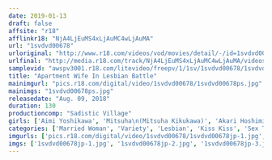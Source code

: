```yaml
---
date: 2019-01-13
draft: false
affsite: "r18"
afflinkr18: "NjA4LjEuMS4xLjAuMC4wLjAuMA"
url: "1svdvd00678"
urloriginal: "http://www.r18.com/videos/vod/movies/detail/-/id=1svdvd00678"
urlfinal: "http://media.r18.com/track/NjA4LjEuMS4xLjAuMC4wLjAuMA/videos/vod/movies/detail/-/id=1svdvd00678"
samplevid: "awspv3001.r18.com/litevideo/freepv/1/1sv/1svdvd00678/1svdvd00678_dmb_w.mp4"
title: "Apartment Wife In Lesbian Battle"
mainimgurl: "pics.r18.com/digital/video/1svdvd00678/1svdvd00678ps.jpg"
mainimgs: "1svdvd00678ps.jpg"
releasedate: "Aug. 09, 2018"
duration: 130
productioncomp: "Sadistic Village"
girls: ['Aimi Yoshikawa', 'Mitsuha\n(Mitsuha Kikukawa)', 'Akari Hoshimiya', 'Sena Asami']
categories: ['Married Woman', 'Variety', 'Lesbian', 'Kiss Kiss', 'Sex Toys', 'Hi-Def']
imgurls: ['pics.r18.com/digital/video/1svdvd00678/1svdvd00678jp-1.jpg', 'pics.r18.com/digital/video/1svdvd00678/1svdvd00678jp-2.jpg', 'pics.r18.com/digital/video/1svdvd00678/1svdvd00678jp-3.jpg', 'pics.r18.com/digital/video/1svdvd00678/1svdvd00678jp-4.jpg', 'pics.r18.com/digital/video/1svdvd00678/1svdvd00678jp-5.jpg', 'pics.r18.com/digital/video/1svdvd00678/1svdvd00678jp-6.jpg', 'pics.r18.com/digital/video/1svdvd00678/1svdvd00678jp-7.jpg', 'pics.r18.com/digital/video/1svdvd00678/1svdvd00678jp-8.jpg', 'pics.r18.com/digital/video/1svdvd00678/1svdvd00678jp-9.jpg', 'pics.r18.com/digital/video/1svdvd00678/1svdvd00678jp-10.jpg', 'pics.r18.com/digital/video/1svdvd00678/1svdvd00678jp-11.jpg', 'pics.r18.com/digital/video/1svdvd00678/1svdvd00678jp-12.jpg', 'pics.r18.com/digital/video/1svdvd00678/1svdvd00678jp-13.jpg', 'pics.r18.com/digital/video/1svdvd00678/1svdvd00678jp-14.jpg', 'pics.r18.com/digital/video/1svdvd00678/1svdvd00678jp-15.jpg', 'pics.r18.com/digital/video/1svdvd00678/1svdvd00678jp-16.jpg', 'pics.r18.com/digital/video/1svdvd00678/1svdvd00678jp-17.jpg', 'pics.r18.com/digital/video/1svdvd00678/1svdvd00678jp-18.jpg', 'pics.r18.com/digital/video/1svdvd00678/1svdvd00678jp-19.jpg', 'pics.r18.com/digital/video/1svdvd00678/1svdvd00678jp-20.jpg']
imgs: ['1svdvd00678jp-1.jpg', '1svdvd00678jp-2.jpg', '1svdvd00678jp-3.jpg', '1svdvd00678jp-4.jpg', '1svdvd00678jp-5.jpg', '1svdvd00678jp-6.jpg', '1svdvd00678jp-7.jpg', '1svdvd00678jp-8.jpg', '1svdvd00678jp-9.jpg', '1svdvd00678jp-10.jpg', '1svdvd00678jp-11.jpg', '1svdvd00678jp-12.jpg', '1svdvd00678jp-13.jpg', '1svdvd00678jp-14.jpg', '1svdvd00678jp-15.jpg', '1svdvd00678jp-16.jpg', '1svdvd00678jp-17.jpg', '1svdvd00678jp-18.jpg', '1svdvd00678jp-19.jpg', '1svdvd00678jp-20.jpg']
---
```

